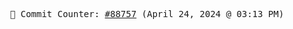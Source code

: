 <p align="center">
    <samp>
        📮 Commit Counter: <a href="https://github.com/Javascript-void0/Javascript-void0/commits/main">#88757</a> (April 24, 2024 @ 03:13 PM)
    </samp>
</p>